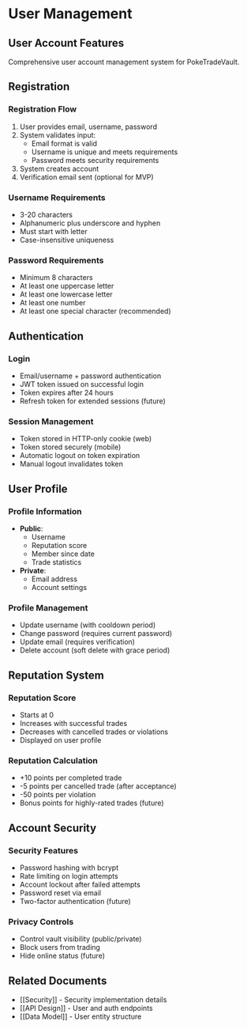 # User Management

## User Account Features

Comprehensive user account management system for PokeTradeVault.

## Registration

### Registration Flow
1. User provides email, username, password
2. System validates input:
   - Email format is valid
   - Username is unique and meets requirements
   - Password meets security requirements
3. System creates account
4. Verification email sent (optional for MVP)

### Username Requirements
- 3-20 characters
- Alphanumeric plus underscore and hyphen
- Must start with letter
- Case-insensitive uniqueness

### Password Requirements
- Minimum 8 characters
- At least one uppercase letter
- At least one lowercase letter
- At least one number
- At least one special character (recommended)

## Authentication

### Login
- Email/username + password authentication
- JWT token issued on successful login
- Token expires after 24 hours
- Refresh token for extended sessions (future)

### Session Management
- Token stored in HTTP-only cookie (web)
- Token stored securely (mobile)
- Automatic logout on token expiration
- Manual logout invalidates token

## User Profile

### Profile Information
- **Public**:
  - Username
  - Reputation score
  - Member since date
  - Trade statistics
- **Private**:
  - Email address
  - Account settings

### Profile Management
- Update username (with cooldown period)
- Change password (requires current password)
- Update email (requires verification)
- Delete account (soft delete with grace period)

## Reputation System

### Reputation Score
- Starts at 0
- Increases with successful trades
- Decreases with cancelled trades or violations
- Displayed on user profile

### Reputation Calculation
- +10 points per completed trade
- -5 points per cancelled trade (after acceptance)
- -50 points per violation
- Bonus points for highly-rated trades (future)

## Account Security

### Security Features
- Password hashing with bcrypt
- Rate limiting on login attempts
- Account lockout after failed attempts
- Password reset via email
- Two-factor authentication (future)

### Privacy Controls
- Control vault visibility (public/private)
- Block users from trading
- Hide online status (future)

## Related Documents

- [[Security]] - Security implementation details
- [[API Design]] - User and auth endpoints
- [[Data Model]] - User entity structure
